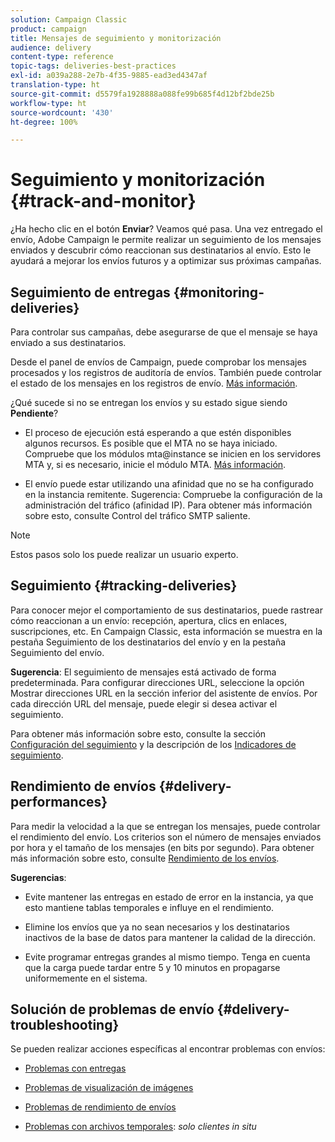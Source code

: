 ```yaml
---
solution: Campaign Classic
product: campaign
title: Mensajes de seguimiento y monitorización
audience: delivery
content-type: reference
topic-tags: deliveries-best-practices
exl-id: a039a288-2e7b-4f35-9885-ead3ed4347af
translation-type: ht
source-git-commit: d5579fa1928888a088fe99b685f4d12bf2bde25b
workflow-type: ht
source-wordcount: '430'
ht-degree: 100%

---
```


# Seguimiento y monitorización {#track-and-monitor}

¿Ha hecho clic en el botón **Enviar**? Veamos qué pasa. Una vez entregado el envío, Adobe Campaign le permite realizar un seguimiento de los mensajes enviados y descubrir cómo reaccionan sus destinatarios al envío. Esto le ayudará a mejorar los envíos futuros y a optimizar sus próximas campañas.

## Seguimiento de entregas {#monitoring-deliveries}

Para controlar sus campañas, debe asegurarse de que el mensaje se haya enviado a sus destinatarios.

Desde el panel de envíos de Campaign, puede comprobar los mensajes procesados y los registros de auditoría de envíos.
También puede controlar el estado de los mensajes en los registros de envío. [Más información](../../delivery/using/about-delivery-monitoring.md).

¿Qué sucede si no se entregan los envíos y su estado sigue siendo **Pendiente**?

* El proceso de ejecución está esperando a que estén disponibles algunos recursos. Es posible que el MTA no se haya iniciado.
Compruebe que los módulos mta@instance se inicien en los servidores MTA y, si es necesario, inicie el módulo MTA. [Más información](../../production/using/administration.md).

* El envío puede estar utilizando una afinidad que no se ha configurado en la instancia remitente.
Sugerencia: Compruebe la configuración de la administración del tráfico (afinidad IP). Para obtener más información sobre esto, consulte Control del tráfico SMTP saliente.

>[!NOTE]
>
>Estos pasos solo los puede realizar un usuario experto.

## Seguimiento {#tracking-deliveries}

Para conocer mejor el comportamiento de sus destinatarios, puede rastrear cómo reaccionan a un envío: recepción, apertura, clics en enlaces, suscripciones, etc. En Campaign Classic, esta información se muestra en la pestaña Seguimiento de los destinatarios del envío y en la pestaña Seguimiento del envío.

**Sugerencia**: El seguimiento de mensajes está activado de forma predeterminada. Para configurar direcciones URL, seleccione la opción Mostrar direcciones URL en la sección inferior del asistente de envíos. Por cada dirección URL del mensaje, puede elegir si desea activar el seguimiento.

Para obtener más información sobre esto, consulte la sección [Configuración del seguimiento](../../delivery/using/how-to-configure-tracked-links.md) y la descripción de los [Indicadores de seguimiento](../../reporting/using/delivery-reports.md#tracking-indicators).

## Rendimiento de envíos {#delivery-performances}

Para medir la velocidad a la que se entregan los mensajes, puede controlar el rendimiento del envío. Los criterios son el número de mensajes enviados por hora y el tamaño de los mensajes (en bits por segundo). Para obtener más información sobre esto, consulte [Rendimiento de los envíos](../../reporting/using/global-reports.md#delivery-throughput).

**Sugerencias**:

* Evite mantener las entregas en estado de error en la instancia, ya que esto mantiene tablas temporales e influye en el rendimiento.

* Elimine los envíos que ya no sean necesarios y los destinatarios inactivos de la base de datos para mantener la calidad de la dirección.

* Evite programar entregas grandes al mismo tiempo. Tenga en cuenta que la carga puede tardar entre 5 y 10 minutos en propagarse uniformemente en el sistema.

## Solución de problemas de envío {#delivery-troubleshooting}

Se pueden realizar acciones específicas al encontrar problemas con envíos:

* [Problemas con entregas](../../production/using/performance-and-throughput-issues.md#deliverability_issues)

* [Problemas de visualización de imágenes](../../production/using/image-display-issues.md)

* [Problemas de rendimiento de envíos](../../delivery/using/delivery-performances.md)

* [Problemas con archivos temporales](../../production/using/temporary-files.md): *solo clientes in situ*
